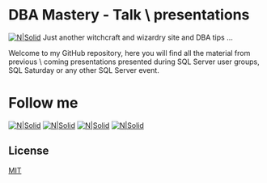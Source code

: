# DBA Mastery - Talk \ presentations

[![N|Solid](http://dbamastery.com/wp-content/uploads/2019/01/DBM-LOGO.png)](http://dbamastery.com/)
Just another witchcraft and wizardry site and DBA tips …

Welcome to my GitHub repository, here you will find all the material from previous \ coming presentations presented during SQL Server user groups, SQL Saturday or any other SQL Server event.

# Follow me
[![N|Solid](http://dbamastery.com/wp-content/uploads/2018/08/if_twitter_circle_color_107170.png)](https://twitter.com/dbamastery) [![N|Solid](http://dbamastery.com/wp-content/uploads/2018/08/if_github_circle_black_107161.png)](https://github.com/dbamaster) [![N|Solid](http://dbamastery.com/wp-content/uploads/2018/08/if_linkedin_circle_color_107178.png)](https://www.linkedin.com/in/croblesdba/) [![N|Solid](http://dbamastery.com/wp-content/uploads/2018/08/if_browser_1055104.png)](http://dbamastery.com/)

## License
[MIT](/LICENSE.md)

[blog]: <http://dbamastery.com/>
